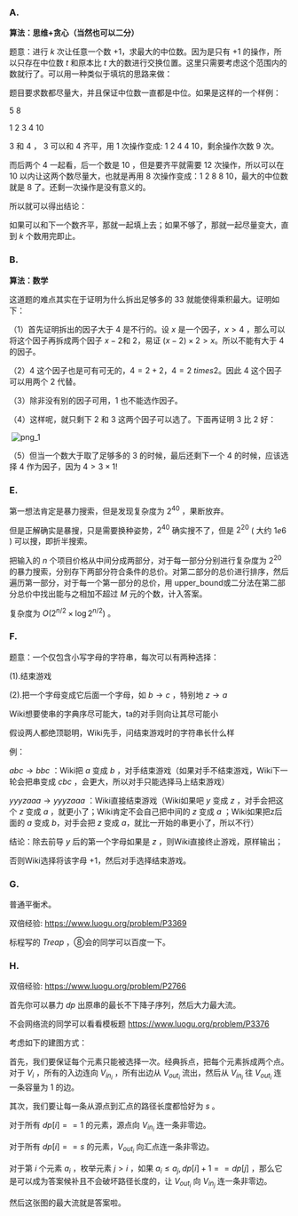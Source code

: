 ### A.

**算法：思维+贪心（当然也可以二分）**

题意：进行 $k$ 次让任意一个数 $+1$，求最大的中位数。因为是只有 $+1$ 的操作，所以只存在中位数 $t$ 和原本比 $t$ 大的数进行交换位置。这里只需要考虑这个范围内的数就行了。可以用一种类似于填坑的思路来做：

题目要求数都尽量大，并且保证中位数一直都是中位。如果是这样的一个样例：

$5\ 8$

$1\ 2\ 3\ 4\ 10$

$3$ 和 $4$ ， $3$ 可以和 $4$ 齐平，用 $1$ 次操作变成: $1\ 2\ 4\ 4\ 10$，剩余操作次数 $9$ 次。

而后两个 $4$ 一起看，后一个数是 $10$ ，但是要齐平就需要 $12$ 次操作，所以可以在 $10$ 以内让这两个数尽量大，也就是再用 $8$ 次操作变成：$1\ 2\ 8\ 8\ 10$，最大的中位数就是 $8$ 了。还剩一次操作是没有意义的。

所以就可以得出结论：

如果可以和下一个数齐平，那就一起填上去；如果不够了，那就一起尽量变大，直到 $k$ 个数用完即止。



### B.

**算法：数学**

这道题的难点其实在于证明为什么拆出足够多的 $33$ 就能使得乘积最大。证明如下：

（1）首先证明拆出的因子大于 $4$ 是不行的。设 $x$ 是一个因子，$x \gt 4$ ，那么可以将这个因子再拆成两个因子 $x−2$和 $2$，易证 $(x−2) \times 2 \gt x$。所以不能有大于 $4$ 的因子。

（2）$4$ 这个因子也是可有可无的，$4=2+2$，$4=2\ times 2$。因此 $4$ 这个因子可以用两个 $2$ 代替。

（3）除非没有别的因子可用，$1$ 也不能选作因子。

（4）这样呢，就只剩下 $2$ 和 $3$ 这两个因子可以选了。下面再证明 $3$ 比 $2$ 好：

​             ![png_1](F:\GitHub\ICPC校集训队资源\2019暑假集训Day9\png_1.png)                                     

（5）但当一个数大于取了足够多的 $3$ 的时候，最后还剩下一个 $4$ 的时候，应该选择 $4$ 作为因子，因为 $4 \gt 3\times 1$!



### E.

第一想法肯定是暴力搜索，但是发现复杂度为  $2^{40}$ ，果断放弃。

但是正解确实是暴搜，只是需要换种姿势，$2^{40}$ 确实搜不了，但是 $2^{20}$ ( 大约 $1e6$ ) 可以搜，即折半搜索。

把输入的 $n$ 个项目价格从中间分成两部分，对于每一部分分别进行复杂度为 $2^{20}$ 的暴力搜索，分别存下两部分符合条件的总价。对第二部分的总价进行排序，然后遍历第一部分，对于每一个第一部分的总价，用 upper_bound或二分法在第二部分总价中找出能与之相加不超过 $M$ 元的个数，计入答案。

复杂度为 $O(2^{n/2} \times \log 2^{n/2})$ 。   



### F.

题意：一个仅包含小写字母的字符串，每次可以有两种选择：

(1).结束游戏

(2).把一个字母变成它后面一个字母，如 $b→c$ ，特别地 $z→a$

Wiki想要使串的字典序尽可能大，ta的对手则向让其尽可能小

假设两人都绝顶聪明，Wiki先手，问结束游戏时的字符串长什么样

例：

$abc→bbc$ ：Wiki把 $a$ 变成 $b$ ，对手结束游戏（如果对手不结束游戏，Wiki下一轮会把串变成 $cbc$ ，会更大，所以对手只能选择马上结束游戏） 

$yyyzaaa→yyyzaaa$ ：Wiki直接结束游戏（Wiki如果吧 $y$ 变成 $z$ ，对手会把这个 $z$ 变成 $a$ ，就更小了；Wiki肯定不会自己把中间的 $z$ 变成 $a$ ；Wiki如果把z后面的 $a$ 变成 $b$，对手会把 $z$ 变成 $a$，就比一开始的串更小了，所以不行）

结论：除去前导 $y$ 后的第一个字母如果是 $z$ ，则Wiki直接终止游戏，原样输出；

否则Wiki选择将该字母 $+1$，然后对手选择结束游戏。



### G. 

普通平衡术。

双倍经验: https://www.luogu.org/problem/P3369

标程写的 $Treap$ ，⑧会的同学可以百度一下。



### H. 

双倍经验: https://www.luogu.org/problem/P2766

首先你可以暴力 $dp$ 出原串的最长不下降子序列，然后大力最大流。

不会网络流的同学可以看看模板题 https://www.luogu.org/problem/P3376

考虑如下的建图方式：

首先，我们要保证每个元素只能被选择一次。经典拆点，把每个元素拆成两个点。对于 $V_i$ ，所有的入边连向 $V_{{in}_i}$ ，所有出边从 $V_{{out}_i}$ 流出，然后从 $V_{{in}_i}$ 往 $V_{{out}_i}$ 连一条容量为 $1$ 的边。

其次，我们要让每一条从源点到汇点的路径长度都恰好为 $s$ 。

对于所有 $dp[i]==1$ 的元素，源点向 $V_{{in}_i}$ 连一条非零边。

对于所有 $dp[i]==s$ 的元素，$V_{{out}_i}$ 向汇点连一条非零边。

对于第 $i$ 个元素 $a_i$ ，枚举元素 $j>i$ ，如果 $a_i \leq a_j,dp[i]+1==dp[j]$ ，那么它是可以成为答案候补且不会破坏路径长度的，让 $V_{{out}_i}$ 向 $V_{{in}_j}$ 连一条非零边。

然后这张图的最大流就是答案啦。

